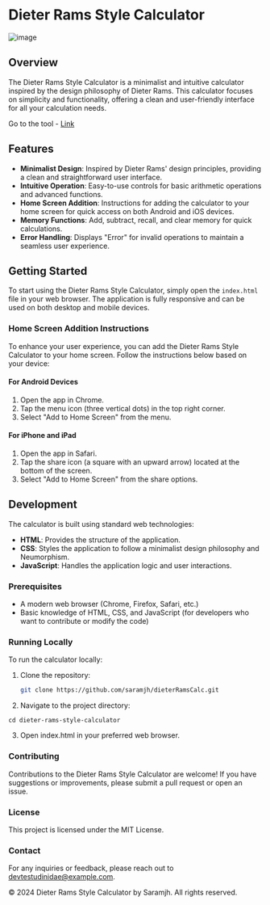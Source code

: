 # Dieter Rams Style Calculator
![image](https://github.com/user-attachments/assets/db2936d9-bce6-4455-ba7a-1048502e6fa0)

## Overview

The Dieter Rams Style Calculator is a minimalist and intuitive calculator inspired by the design philosophy of Dieter Rams. This calculator focuses on simplicity and functionality, offering a clean and user-friendly interface for all your calculation needs.

Go to the tool - <a href="https://saramjh.github.io/dieterRamsCalc/">Link</a>

## Features

- **Minimalist Design**: Inspired by Dieter Rams' design principles, providing a clean and straightforward user interface.
- **Intuitive Operation**: Easy-to-use controls for basic arithmetic operations and advanced functions.
- **Home Screen Addition**: Instructions for adding the calculator to your home screen for quick access on both Android and iOS devices.
- **Memory Functions**: Add, subtract, recall, and clear memory for quick calculations.
- **Error Handling**: Displays "Error" for invalid operations to maintain a seamless user experience.

## Getting Started

To start using the Dieter Rams Style Calculator, simply open the `index.html` file in your web browser. The application is fully responsive and can be used on both desktop and mobile devices.

### Home Screen Addition Instructions

To enhance your user experience, you can add the Dieter Rams Style Calculator to your home screen. Follow the instructions below based on your device:

#### For Android Devices

1. Open the app in Chrome.
2. Tap the menu icon (three vertical dots) in the top right corner.
3. Select "Add to Home Screen" from the menu.

#### For iPhone and iPad

1. Open the app in Safari.
2. Tap the share icon (a square with an upward arrow) located at the bottom of the screen.
3. Select "Add to Home Screen" from the share options.

## Development

The calculator is built using standard web technologies:

- **HTML**: Provides the structure of the application.
- **CSS**: Styles the application to follow a minimalist design philosophy and Neumorphism.
- **JavaScript**: Handles the application logic and user interactions.

### Prerequisites

- A modern web browser (Chrome, Firefox, Safari, etc.)
- Basic knowledge of HTML, CSS, and JavaScript (for developers who want to contribute or modify the code)

### Running Locally

To run the calculator locally:

1. Clone the repository:
   ```bash
   git clone https://github.com/saramjh/dieterRamsCalc.git
   ```
2. Navigate to the project directory:

```
cd dieter-rams-style-calculator
```

3. Open index.html in your preferred web browser.

### Contributing

Contributions to the Dieter Rams Style Calculator are welcome! If you have suggestions or improvements, please submit a pull request or open an issue.

### License

This project is licensed under the MIT License.

### Contact

For any inquiries or feedback, please reach out to devtestudinidae@example.com.

© 2024 Dieter Rams Style Calculator by Saramjh. All rights reserved.
